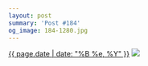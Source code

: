 ```yaml
---
layout: post
summary: 'Post #184'
og_image: 184-1280.jpg
---
```


<p>
  <time><a href="/184">{{ page.date | date: "%B %e, %Y" }}</a></time>
  <a href="/184"><img src="{{ site.assets_url }}/184-640.jpg" srcset="{{ site.assets_url }}/184-1280.jpg 1280w, {{ site.assets_url }}/184-960.jpg 960w, {{ site.assets_url }}/184-640.jpg 640w, {{ site.assets_url }}/184-320.jpg 320w" sizes="(min-width: 700px) 50vw, calc(100vw - 2rem)" /></a>
</p>
